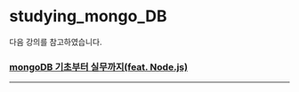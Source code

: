# studying_mongo_DB

다음 강의를 참고하였습니다.

### <a href="https://inf.run/LXvP">mongoDB 기초부터 실무까지(feat. Node.js)</a>

---
